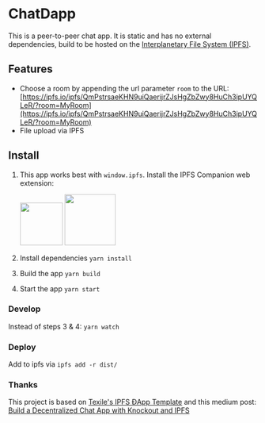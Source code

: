 # ChatDapp

This is a peer-to-peer chat app. It is static and has no external dependencies, build to be hosted on the [Interplanetary File System (IPFS)](https://ipfs.io/).

## Features

* Choose a room by appending the url parameter `room` to the URL: [https://ipfs.io/ipfs/QmPstrsaeKHN9uiQaerijrZJsHgZbZwy8HuCh3ipUYQLeR/?room=MyRoom](https://ipfs.io/ipfs/QmPstrsaeKHN9uiQaerijrZJsHgZbZwy8HuCh3ipUYQLeR/?room=MyRoom)
* File upload via IPFS

## Install

1. This app works best with `window.ipfs`. Install the IPFS Companion web extension:

    <a href="https://addons.mozilla.org/en-US/firefox/addon/ipfs-companion/" title="Get the add-on"><img width="86" src="https://blog.mozilla.org/addons/files/2015/11/AMO-button_1.png" /></a> <a href="https://chrome.google.com/webstore/detail/ipfs-companion/nibjojkomfdiaoajekhjakgkdhaomnch" title="Get the extension"><img width="103" src="https://developer.chrome.com/webstore/images/ChromeWebStore_BadgeWBorder_v2_206x58.png" /></a>

2. Install dependencies `yarn install`
3. Build the app `yarn build`
4. Start the app `yarn start`

### Develop

Instead of steps 3 & 4: `yarn watch`

### Deploy

Add to ipfs via `ipfs add -r dist/`

### Thanks

This project is based on [Texile's IPFS ĐApp Template](https://github.com/textileio/dapp-template/tree/build/profile-chat) and this medium post: [Build a Decentralized Chat App with Knockout and IPFS](https://medium.com/textileio/build-a-decentralized-chat-app-with-knockout-and-ipfs-fccf11e8ce7b)


